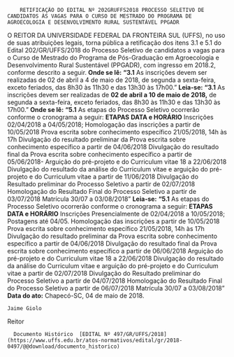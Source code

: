         RETIFICAÇÃO DO EDITAL Nº 202GRUFFS2018 PROCESSO SELETIVO DE CANDIDATOS ÀS VAGAS PARA O CURSO DE MESTRADO DO PROGRAMA DE AGROECOLOGIA E DESENVOLVIMENTO RURAL SUSTENTÁVEL PPGADR  

 O REITOR DA UNIVERSIDADE FEDERAL DA FRONTEIRA SUL (UFFS), no uso de suas atribuições legais, torna pública a retificação dos itens 3.1 e 5.1 do Edital 202/GR/UFFS/2018 do Processo Seletivo de candidatos a vagas para o Curso de Mestrado do Programa de Pós-Graduação em Agroecologia e Desenvolvimento Rural Sustentável (PPGADR), com ingresso em 2018.2, conforme descrito a seguir.   **Onde se lê:**  **“3.1** As inscrições devem ser realizadas de 02 de abril a 4 de maio de 2018, de segunda a sexta-feira, exceto feriados, das 8h30 às 11h30 e das 13h30 às 17h00.”   **Leia-se:**  **“3.1** As inscrições devem ser realizadas de **02 de abril a 10 de maio de 2018,** de segunda a sexta-feira, exceto feriados, das 8h30 às 11h30 e das 13h30 às 17h00.”   **Onde se lê:**  **“5.1** As etapas do Processo Seletivo ocorrerão conforme o cronograma a seguir:     **ETAPAS**    **DATA e HORÁRIO**      Inscrições   02/04/2018 a 04/05/2018;     Homologação das inscrições   a partir de 10/05/2018     Prova escrita sobre conhecimento específico   21/05/2018, 14h às 17h     Divulgação do resultado preliminar da Prova escrita sobre conhecimento específico   a partir de 04/06/2018     Divulgação do resultado final da Prova escrita sobre conhecimento específico   a partir de 05/06/2018-     Arguição do pré-projeto e do Curriculum vitae   18 a 22/06/2018     Divulgação do resultado da análise do Curriculum vitae e arguição do pré-projeto e do Curriculum vitae   a partir de 11/06/2018     Divulgação do Resultado preliminar do Processo Seletivo   a partir de 02/07/2018     Homologação do Resultado Final do Processo Seletivo   a partir de 03/07/2018     Matrícula   30/07 a 03/08/2018”       **Leia-se:**  **“5.1** As etapas do Processo Seletivo ocorrerão conforme o cronograma a seguir:     **ETAPAS**    **DATA e HORÁRIO**      Inscrições   Presencialmente de 02/04/2018 a 10/05/2018; Postagens até 04/05.     Homologação das inscrições   a partir de 10/05/2018     Prova escrita sobre conhecimento específico   21/05/2018, 14h às 17h     Divulgação do resultado preliminar da Prova escrita sobre conhecimento específico   a partir de 04/06/2018     Divulgação do resultado final da Prova escrita sobre conhecimento específico   a partir de 06/06/2018     Arguição do pré-projeto e do Curriculum vitae   18 a 22/06/2018     Divulgação do resultado da análise do Curriculum vitae e arguição do pré-projeto e do Curriculum vitae   a partir de 02/07/2018     Divulgação do Resultado preliminar do Processo Seletivo   a partir de 04/07/2018     Homologação do Resultado Final do Processo Seletivo   a partir de 06/07/2018     Matrícula   30/07 a 03/08/2018”          **Data do ato:** Chapecó-SC, 04 de maio de 2018.   
 

    Jaime Giolo   
 Reitor 

      Documento Histórico  [EDITAL Nº 497/GR/UFFS/2018](https://www.uffs.edu.br/atos-normativos/edital/gr/2018-0497/@@download/documento_historico)     
      